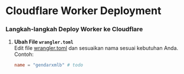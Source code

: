 # Cloudflare Worker Deployment

### Langkah-langkah Deploy Worker ke Cloudflare

1. **Ubah File `wrangler.toml`**  
   Edit file [wrangler.toml](https://github.com/Gendarxml/Gendarxml/edit/main/wrangler.toml) dan sesuaikan nama sesuai kebutuhan Anda. Contoh:  
   ```toml
   name = "gendarxmlb" # todo
